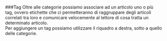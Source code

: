 ###Tag
Oltre alle categorie possiamo associare ad un articolo uno o più tag, ovvero etichette che ci permetteranno di raggruppare degli articoli correlati tra loro e comunicare velocemente al lettore di cosa tratta un determinato articolo.  
Per aggiungere un tag possiamo utilizzare il riquadro a destra, sotto a quello delle categorie.
